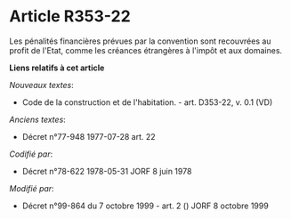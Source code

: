 # Article R353-22

Les pénalités financières prévues par la convention sont recouvrées au profit de l'Etat, comme les créances étrangères à
l'impôt et aux domaines.

**Liens relatifs à cet article**

_Nouveaux textes_:

  - Code de la construction et de l'habitation. - art. D353-22, v. 0.1 (VD)

_Anciens textes_:

  - Décret n°77-948 1977-07-28 art. 22

_Codifié par_:

  - Décret n°78-622 1978-05-31 JORF 8 juin 1978

_Modifié par_:

  - Décret n°99-864 du 7 octobre 1999 - art. 2 () JORF 8 octobre 1999
